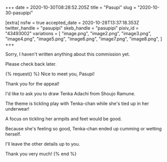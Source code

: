 +++
date = 2020-10-30T08:28:52.205Z
title = "Pasupi"
slug = "2020-10-30-pasupipi"

[extra]
nsfw = true
accepted_date = 2020-10-28T13:37:18.353Z
twitter_handle = "pasupipi"
skeb_handle = "pasupipi"
pixiv_id = "43493002"
variations = [
  "image.png",
  "image2.png",
  "image3.png",
  "image4.png",
  "image5.png",
  "image6.png",
  "image7.png",
  "image8.png",
]
+++

Sorry, I haven't written anything about this commission yet.

Please check back later.

{% request() %}
Nice to meet you, Pasupi!

Thank you for the appeal!

I'd like to ask you to draw Tenka Adachi from Shoujo Ramune.

The theme is tickling play with Tenka-chan while she's tied up in her underwear!

A focus on tickling her armpits and feet would be good.

Because she's feeling so good, Tenka-chan ended up cumming or wetting herself.

I'll leave the other details up to you.

Thank you very much!
{% end %}
